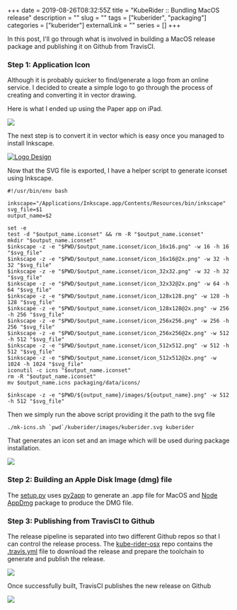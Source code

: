 +++ 
date = 2019-08-26T08:32:55Z
title = "KubeRider :: Bundling MacOS release"
description = ""
slug = "" 
tags = ["kuberider", "packaging"]
categories = ["kuberider"]
externalLink = ""
series = []
+++

In this post, I'll go through what is involved in building a MacOS release package and publishing it on Github from TravisCI.

### Step 1: Application Icon 

Although it is probably quicker to find/generate a logo from an online service. I decided to create a simple logo to go through the process of creating and converting it in vector drawing.  
  
Here is what I ended up using the Paper app on iPad.

![](/images/006/kuberider_logo_image.png)

The next step is to convert it in vector which is easy once you managed to install Inkscape.

[![Logo Design](https://img.youtube.com/vi/5zgugMUlz58/0.jpg)](https://www.youtube.com/watch?v=5zgugMUlz58)

Now that the SVG file is exported, I have a helper script to generate iconset using Inkscape.

```
#!/usr/bin/env bash
  
inkscape="/Applications/Inkscape.app/Contents/Resources/bin/inkscape"
svg_file=$1
output_name=$2
  
set -e
test -d "$output_name.iconset" && rm -R "$output_name.iconset"
mkdir "$output_name.iconset"
$inkscape -z -e "$PWD/$output_name.iconset/icon_16x16.png" -w 16 -h 16 "$svg_file"
$inkscape -z -e "$PWD/$output_name.iconset/icon_16x16@2x.png" -w 32 -h 32 "$svg_file"
$inkscape -z -e "$PWD/$output_name.iconset/icon_32x32.png" -w 32 -h 32 "$svg_file"
$inkscape -z -e "$PWD/$output_name.iconset/icon_32x32@2x.png" -w 64 -h 64 "$svg_file"
$inkscape -z -e "$PWD/$output_name.iconset/icon_128x128.png" -w 128 -h 128 "$svg_file"
$inkscape -z -e "$PWD/$output_name.iconset/icon_128x128@2x.png" -w 256 -h 256 "$svg_file"
$inkscape -z -e "$PWD/$output_name.iconset/icon_256x256.png" -w 256 -h 256 "$svg_file"
$inkscape -z -e "$PWD/$output_name.iconset/icon_256x256@2x.png" -w 512 -h 512 "$svg_file"
$inkscape -z -e "$PWD/$output_name.iconset/icon_512x512.png" -w 512 -h 512 "$svg_file"
$inkscape -z -e "$PWD/$output_name.iconset/icon_512x512@2x.png" -w 1024 -h 1024 "$svg_file"
iconutil -c icns "$output_name.iconset"
rm -R "$output_name.iconset"
mv $output_name.icns packaging/data/icons/
  
$inkscape -z -e "$PWD/${output_name}/images/${output_name}.png" -w 512 -h 512 "$svg_file"
```

Then we simply run the above script providing it the path to the svg file

```
./mk-icns.sh `pwd`/kuberider/images/kuberider.svg kuberider
```

That generates an icon set and an image which will be used during package installation.

![](/images/006/kr_iconset_image.png)

### Step 2: Building an Apple Disk Image (dmg) file 

The [setup.py](https://github.com/namuan/kube-rider/blob/master/setup.py) uses [py2app](https://py2app.readthedocs.io/en/latest/) to generate an .app file for MacOS and [Node AppDmg](https://github.com/LinusU/node-appdmg) package to produce the DMG file.

### Step 3: Publishing from TravisCI to Github

The release pipeline is separated into two different Github repos so that I can control the release process. The [kube-rider-osx](https://github.com/namuan/kube-rider-osx) repo contains the [.travis.yml](https://github.com/namuan/kube-rider-osx/blob/master/.travis.yml) file to download the release and prepare the toolchain to generate and publish the release.

![](/images/006/kuberider_github_releases.png)

Once successfully built, TravisCI publishes the new release on Github

![](/images/006/travisci_release_publish.png)